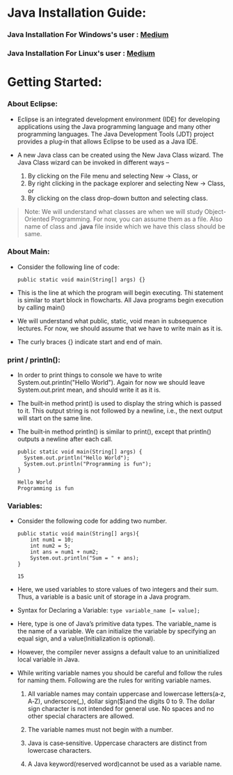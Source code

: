 # Java Installation Guide:

### Java Installation For Windows's user : [Medium](https://positive-stud.medium.com/step-by-step-guide-to-install-java-on-windows-pc-c85e7778c14c)

### Java Installation For Linux's user : [Medium](https://positive-stud.medium.com/step-by-step-guide-to-install-java-on-windows-pc-c85e7778c14c)

# Getting Started:

### About Eclipse:

- Eclipse is an integrated development environment (IDE) for developing applications using the Java programming language
  and many other programming languages. The Java Development Tools (JDT) project provides a plug‐in that allows Eclipse
  to be used as a Java IDE.

- A new Java class can be created using the New Java Class wizard. The Java Class wizard can be invoked in different
  ways –
    1. By clicking on the File menu and selecting New → Class, or
    2. By right clicking in the package explorer and selecting New → Class, or
    3. By clicking on the class drop-down button and selecting class.

> Note: We will understand what classes are when we will study Object-Oriented Programming. For now, you can assume them as a file. Also name of class and **.java** file inside which we have this class should be same.

### About Main:

- Consider the following line of code:

  ```public static void main(String[] args) {}```

- This is the line at which the program will begin executing. Thi statement is similar to start block in flowcharts. All
  Java programs begin execution by calling main()

- We will understand what public, static, void mean in subsequence lectures. For now, we should assume that we have to
  write main as it is.

- The curly braces {} indicate start and end of main.

### print / println():

- In order to print things to console we have to write System.out.println("Hello World"). Again for now we should leave
  System.out.print mean, and should write it as it is.

- The built‐in method print() is used to display the string which is passed to it. This output string is not followed by
  a newline, i.e., the next output will start on the same line.

- The built‐in method println() is similar to print(), except that println() outputs a newline after each call.

    ```
    public static void main(String[] args) {
      System.out.println("Hello World");
      System.out.println("Programming is fun");
    }
    ```

    ````Output
    Hello World
    Programming is fun	
    ````

### Variables:

- Consider the following code for adding two number.

    ```
    public static void main(String[] args){
        int num1 = 10;
        int num2 = 5;
        int ans = num1 + num2;
        System.out.println("Sum = " + ans);
    }
    ```

    ```Output
    15
    ```

- Here, we used variables to store values of two integers and their sum. Thus, a variable is a basic unit of storage in
  a Java program.

- Syntax for Declaring a Variable:
  ```type variable_name [= value];```

- Here, type is one of Java’s primitive data types. The variable_name is the name of a variable. We can initialize the
  variable by specifying an equal sign, and a value(Initialization is optional).

- However, the compiler never assigns a default value to an uninitialized local variable in Java.

- While writing variable names you should be careful and follow the rules for naming them. Following are the rules for
  writing variable names.

    1. All variable names may contain uppercase and lowercase letters(a‐z, A‐Z), underscore(_), dollar sign($)and the
       digits 0 to 9. The dollar sign character is not intended for general use. No spaces and no other special
       characters are allowed.

    2. The variable names must not begin with a number.

    3. Java is case‐sensitive. Uppercase characters are distinct from lowercase characters.

    4. A Java keyword(reserved word)cannot be used as a variable name.
